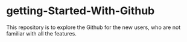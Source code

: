 # getting-Started-With-Github
This repository is to explore the Github for the new users, who are not familiar with all the features.
